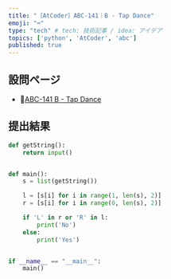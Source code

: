 ```yaml
---
title: "［AtCoder］ABC-141｜B - Tap Dance"
emoji: "⌨️"
type: "tech" # tech: 技術記事 / idea: アイデア
topics: ['python', 'AtCoder', 'abc']
published: true
---
```


## 設問ページ

- 🔗[ABC-141 B - Tap Dance](https://atcoder.jp/contests/abc141/tasks/abc141_b)

## 提出結果

```python
def getString():
    return input()


def main():
    s = list(getString())

    l = [s[i] for i in range(1, len(s), 2)]
    r = [s[i] for i in range(0, len(s), 2)]

    if 'L' in r or 'R' in l:
        print('No')
    else:
        print('Yes')


if __name__ == "__main__":
    main()
```
